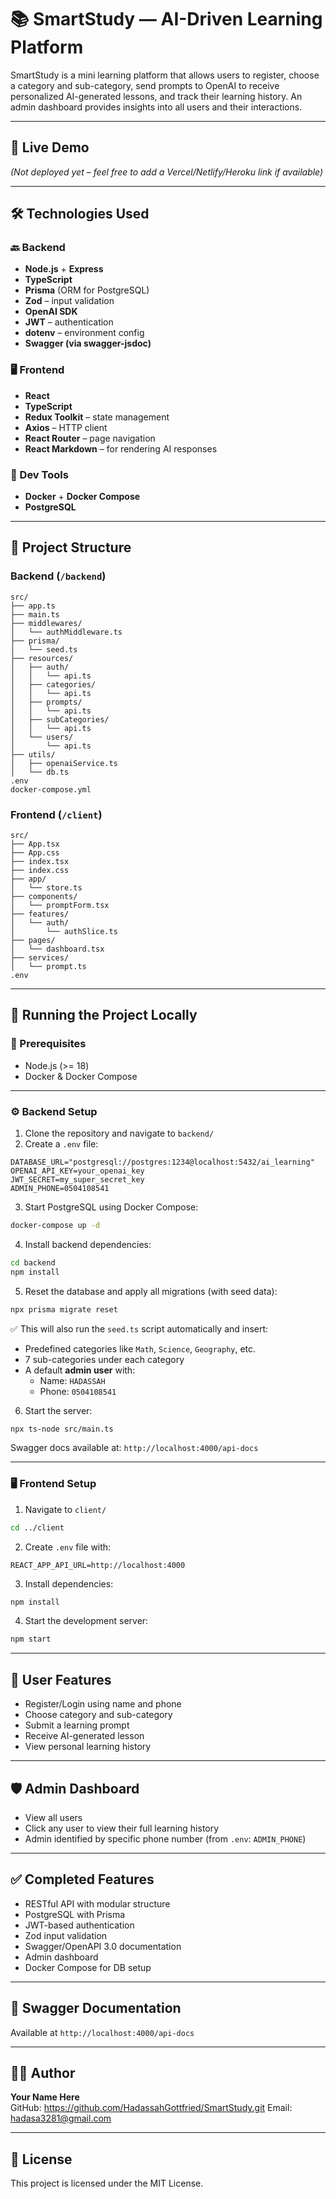 # 📚 SmartStudy — AI-Driven Learning Platform

SmartStudy is a mini learning platform that allows users to register, choose a category and sub-category, send prompts to OpenAI to receive personalized AI-generated lessons, and track their learning history. An admin dashboard provides insights into all users and their interactions.

---

## 🚀 Live Demo
*(Not deployed yet – feel free to add a Vercel/Netlify/Heroku link if available)*

---

## 🛠️ Technologies Used

### 🔙 Backend
- **Node.js** + **Express**
- **TypeScript**
- **Prisma** (ORM for PostgreSQL)
- **Zod** – input validation
- **OpenAI SDK**
- **JWT** – authentication
- **dotenv** – environment config
- **Swagger (via swagger-jsdoc)**

### 🖥️ Frontend
- **React**
- **TypeScript**
- **Redux Toolkit** – state management
- **Axios** – HTTP client
- **React Router** – page navigation
- **React Markdown** – for rendering AI responses

### 🧪 Dev Tools
- **Docker** + **Docker Compose**
- **PostgreSQL**

---

## 📂 Project Structure

### Backend (`/backend`)
```
src/
├── app.ts
├── main.ts
├── middlewares/
│   └── authMiddleware.ts
├── prisma/
│   └── seed.ts
├── resources/
│   ├── auth/
│   │   └── api.ts
│   ├── categories/
│   │   └── api.ts
│   ├── prompts/
│   │   └── api.ts
│   ├── subCategories/
│   │   └── api.ts
│   └── users/
│       └── api.ts
├── utils/
│   ├── openaiService.ts
│   └── db.ts
.env
docker-compose.yml
```

### Frontend (`/client`)
```
src/
├── App.tsx
├── App.css
├── index.tsx
├── index.css
├── app/
│   └── store.ts
├── components/
│   └── promptForm.tsx
├── features/
│   └── auth/
│       └── authSlice.ts
├── pages/
│   └── dashboard.tsx
├── services/
│   └── prompt.ts
.env
```

---

## 🧪 Running the Project Locally

### 🔧 Prerequisites
- Node.js (>= 18)
- Docker & Docker Compose

---

### ⚙️ Backend Setup

1. Clone the repository and navigate to `backend/`
2. Create a `.env` file:

```env
DATABASE_URL="postgresql://postgres:1234@localhost:5432/ai_learning"
OPENAI_API_KEY=your_openai_key
JWT_SECRET=my_super_secret_key
ADMIN_PHONE=0504108541
```

3. Start PostgreSQL using Docker Compose:

```bash
docker-compose up -d
```

4. Install backend dependencies:

```bash
cd backend
npm install
```

5. Reset the database and apply all migrations (with seed data):

```bash
npx prisma migrate reset
```

✅ This will also run the `seed.ts` script automatically and insert:
- Predefined categories like `Math`, `Science`, `Geography`, etc.
- 7 sub-categories under each category
- A default **admin user** with:
  - Name: `HADASSAH`
  - Phone: `0504108541`

6. Start the server:

```bash
npx ts-node src/main.ts
```

Swagger docs available at: `http://localhost:4000/api-docs`

---

### 🖥️ Frontend Setup

1. Navigate to `client/`

```bash
cd ../client
```

2. Create `.env` file with:

```env
REACT_APP_API_URL=http://localhost:4000
```

3. Install dependencies:

```bash
npm install
```

4. Start the development server:

```bash
npm start
```

---

## 👤 User Features

- Register/Login using name and phone
- Choose category and sub-category
- Submit a learning prompt
- Receive AI-generated lesson
- View personal learning history

---

## 🛡️ Admin Dashboard

- View all users
- Click any user to view their full learning history
- Admin identified by specific phone number (from `.env`: `ADMIN_PHONE`)

---

## ✅ Completed Features

- RESTful API with modular structure
- PostgreSQL with Prisma
- JWT-based authentication
- Zod input validation
- Swagger/OpenAPI 3.0 documentation
- Admin dashboard
- Docker Compose for DB setup

---

## 🔐 Swagger Documentation

Available at `http://localhost:4000/api-docs`

---

## 👩‍💻 Author

**Your Name Here**  
GitHub: https://github.com/HadassahGottfried/SmartStudy.git
Email: hadasa3281@gmail.com

---

## 📜 License

This project is licensed under the MIT License.